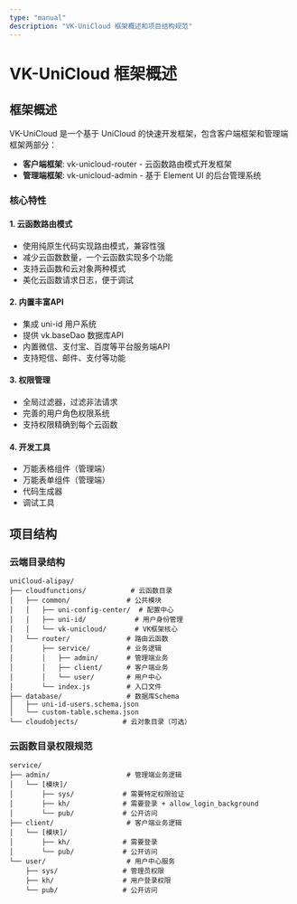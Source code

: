 ```yaml
---
type: "manual"
description: "VK-UniCloud 框架概述和项目结构规范"
---
```


# VK-UniCloud 框架概述

## 框架概述

VK-UniCloud 是一个基于 UniCloud 的快速开发框架，包含客户端框架和管理端框架两部分：

- **客户端框架**: vk-unicloud-router - 云函数路由模式开发框架
- **管理端框架**: vk-unicloud-admin - 基于 Element UI 的后台管理系统

### 核心特性

#### 1. 云函数路由模式
- 使用纯原生代码实现路由模式，兼容性强
- 减少云函数数量，一个云函数实现多个功能
- 支持云函数和云对象两种模式
- 美化云函数请求日志，便于调试

#### 2. 内置丰富API
- 集成 uni-id 用户系统
- 提供 vk.baseDao 数据库API
- 内置微信、支付宝、百度等平台服务端API
- 支持短信、邮件、支付等功能

#### 3. 权限管理
  - 全局过滤器，过滤非法请求
  - 完善的用户角色权限系统
  - 支持权限精确到每个云函数

#### 4. 开发工具
- 万能表格组件（管理端）
- 万能表单组件（管理端）
- 代码生成器
- 调试工具

## 项目结构

### 云端目录结构
```
uniCloud-alipay/
├── cloudfunctions/           # 云函数目录
│   ├── common/              # 公共模块
│   │   ├── uni-config-center/  # 配置中心
│   │   ├── uni-id/            # 用户身份管理
│   │   └── vk-unicloud/       # VK框架核心
│   └── router/              # 路由云函数
│       ├── service/         # 业务逻辑
│       │   ├── admin/       # 管理端业务
│       │   ├── client/      # 客户端业务
│       │   └── user/        # 用户中心
│       └── index.js         # 入口文件
├── database/                # 数据库Schema
│   ├── uni-id-users.schema.json
│   └── custom-table.schema.json
└── cloudobjects/           # 云对象目录（可选）
```

### 云函数目录权限规范
```
service/
├── admin/                   # 管理端业务逻辑
│   └── [模块]/
│       ├── sys/            # 需要特定权限验证
│       ├── kh/             # 需要登录 + allow_login_background
│       └── pub/            # 公开访问
├── client/                  # 客户端业务逻辑
│   └── [模块]/
│       ├── kh/             # 需要登录
│       └── pub/            # 公开访问
└── user/                    # 用户中心服务
    ├── sys/                # 管理员权限
    ├── kh/                 # 用户登录权限
    └── pub/                # 公开访问